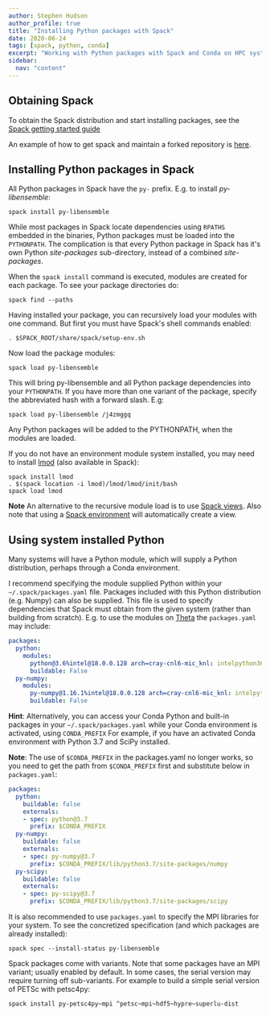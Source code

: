 ```yaml
---
author: Stephen Hudson
author_profile: true
title: "Installing Python packages with Spack"
date: 2020-06-24
tags: [spack, python, conda]
excerpt: "Working with Python packages with Spack and Conda on HPC systems."
sidebar:
  nav: "content"
---
```



## Obtaining Spack

To obtain the Spack distribution and start installing packages, see the [Spack getting started guide](https://spack.readthedocs.io/en/latest/getting_started.html)

An example of how to get spack and maintain a forked repository is [here](https://libensemble.readthedocs.io/en/master/dev_guide/release_management/release_platforms/rel_spack.html).


## Installing Python packages in Spack

All Python packages in Spack have the `py-` prefix. E.g. to install *py-libensemble*:

    spack install py-libensemble

While most packages in Spack locate dependencies using `RPATHS` embedded in the binaries, Python packages must be loaded into the `PYTHONPATH`. The complication is that every Python package in Spack has it's own Python *site-packages* sub-directory, instead of a combined *site-packages*.

When the `spack install` command is executed, modules are created for each package. To see your package directories do:

    spack find --paths

Having installed your package, you can recursively load your modules with one command. But first you must have Spack's shell commands enabled:

    . $SPACK_ROOT/share/spack/setup-env.sh

Now load the package modules:

    spack load py-libensemble

This will bring py-libensemble and all Python package dependencies into your `PYTHONPATH`. If you have more than one variant of the package, specify the abbreviated hash with a forward slash. E.g:

    spack load py-libensemble /j4zmggq

Any Python packages will be added to the PYTHONPATH, when the modules are loaded.

If you do not have an environment module system installed, you may need to install [lmod](https://lmod.readthedocs.io) (also available in Spack):

    spack install lmod
    . $(spack location -i lmod)/lmod/lmod/init/bash
    spack load lmod


**Note** An alternative to the recursive module load is to use [Spack views](https://spack.readthedocs.io/en/latest/workflows.html#filesystem-views). Also note that using a [Spack environment](https://spack.readthedocs.io/en/latest/environments.html) will automatically create a view.


## Using system installed Python

Many systems will have a Python module, which will supply a Python distribution, perhaps through a Conda environment.

I recommend specifying the module supplied Python within your `~/.spack/packages.yaml` file. Packages included with this Python distribution (e.g. Numpy) can also be supplied. This file is used to specify dependencies that Spack must obtain from the given system (rather than building from scratch).  E.g. to use the modules on [Theta](https://www.alcf.anl.gov/support-center/theta) the `packages.yaml` may include:

```yaml
packages:
  python:
    modules:
      python@3.6%intel@18.0.0.128 arch=cray-cnl6-mic_knl: intelpython36/2019.3.075
      buildable: False
  py-numpy:
    modules:
      py-numpy@1.16.1%intel@18.0.0.128 arch=cray-cnl6-mic_knl: intelpython36/2019.3.075
      buildable: False
```

**Hint**: Alternatively, you can access your Conda Python and built-in packages in your
`~/.spack/packages.yaml` while your Conda environment is activated, using ``CONDA_PREFIX``
For example, if you have an activated Conda environment with Python 3.7 and SciPy installed.

**Note**: The use of `$CONDA_PREFIX` in the packages.yaml no longer works, so you need to get
the path from `$CONDA_PREFIX` first and substitute below in `packages.yaml`:

```yaml
packages:
  python:
    buildable: false
    externals:
    - spec: python@3.7
      prefix: $CONDA_PREFIX
  py-numpy:
    buildable: false
    externals:
    - spec: py-numpy@3.7
      prefix: $CONDA_PREFIX/lib/python3.7/site-packages/numpy
  py-scipy:
    buildable: false
    externals:
    - spec: py-scipy@3.7
      prefix: $CONDA_PREFIX/lib/python3.7/site-packages/scipy
```

It is also recommended to use `packages.yaml` to specify the MPI libraries for your system.
To see the concretized specification (and which packages are already installed):

    spack spec --install-status py-libensemble

Spack packages come with variants. Note that some packages have an MPI variant; usually enabled by default. In some cases, the serial version may require turning off sub-variants. For example to build a simple serial version of PETSc with petsc4py:

    spack install py-petsc4py~mpi ^petsc~mpi~hdf5~hypre~superlu-dist

